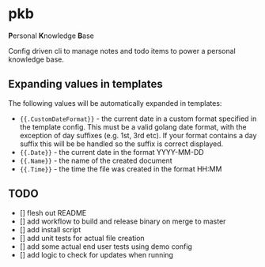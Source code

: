 # pkb

**P**ersonal **K**nowledge **B**ase

Config driven cli to manage notes and todo items to power a personal knowledge base.

## Expanding values in templates

The following values will be automatically expanded in templates:

- `{{.CustomDateFormat}}` - the current date in a custom format specified in the
template config. This must be a valid golang date format, with the exception
of day suffixes (e.g. 1st, 3rd etc). If your format contains a day suffix this
will be be handled so the suffix is correct displayed.
- `{{.Date}}` - the current date in the format YYYY-MM-DD
- `{{.Name}}` - the name of the created document
- `{{.Time}}` - the time the file was created in the format HH:MM

## TODO

- [] flesh out README
- [] add workflow to build and release binary on merge to master
- [] add install script
- [] add unit tests for actual file creation
- [] add some actual end user tests using demo config
- [] add logic to check for updates when running
